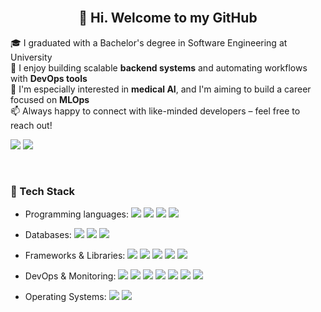 <br>

<!-- Header -->
<h2 align="center">👋 Hi. Welcome to my GitHub</h2>
<p align="center">
  
  🎓 I graduated with a Bachelor's degree in Software Engineering at University <br>
  🔧 I enjoy building scalable **backend systems** and automating workflows with **DevOps tools** <br>
  🧠 I'm especially interested in **medical AI**, and I'm aiming to build a career focused on **MLOps** <br>
  📫 Always happy to connect with like-minded developers – feel free to reach out!
</p>

<!-- Badges -->
<p align="left">
  <a href="https://sooh-official.tistory.com/"><img src="https://img.shields.io/badge/Email-Contact Me-blue?style=flat-square&logo=gmail" /></a>
  <a href="https://sooh-official.tistory.com/"><img src="https://img.shields.io/badge/Blog-Tech Blog-orange?style=flat-square&logo=hashnode" /></a>
</p>
<br>

### 🧰 Tech Stack

* Programming languages: 
<img src="https://img.shields.io/badge/Java-007396?style=flat-square&logo=java&logoColor=white" /> <img src="https://img.shields.io/badge/Python-%233776AB.svg?&style=flat-square&logo=python&logoColor=white" /> <img src="https://img.shields.io/badge/C-A8B9CC?&style=flat-square&logo=c&logoColor=white" /> <img src="https://img.shields.io/badge/C++-00599C?&style=flat-square&logo=cplusplus&logoColor=white" />

*	Databases:
<img src="https://img.shields.io/badge/MySQL-4479A1?&style=flat-square&logo=mysql&logoColor=white" /> <img src="https://img.shields.io/badge/MongoDB-47A248?&style=flat-square&logo=mongodb&logoColor=white" /> <img src="https://img.shields.io/badge/Redis-DC382D?&style=flat-square&logo=redis&logoColor=white" />

* Frameworks & Libraries:
<img src="https://img.shields.io/badge/Spring-6DB33F?style=flat-square&logo=spring&logoColor=white" /> <img src="https://img.shields.io/badge/Flask-000000?style=flat-square&logo=flask&logoColor=white" /> <img src="https://img.shields.io/badge/Pytorch-EE4C2C?&style=flat-square&logo=pytorch&logoColor=white" /> <img src="https://img.shields.io/badge/Tensorflow-FF6F00?&style=flat-square&logo=tensorflow&logoColor=white" /> <img src="https://img.shields.io/badge/scikitlearn-F7931E?&style=flat-square&logo=scikitlearn&logoColor=white" />

* DevOps & Monitoring:
<img src="https://img.shields.io/badge/Jenkins-D24939?&style=flat-square&logo=jenkins&logoColor=white" /> <img src="https://img.shields.io/badge/Docker-2496ED?&style=flat-square&logo=docker&logoColor=white" /> <img src="https://img.shields.io/badge/Kubernetes-326CE5?&style=flat-square&logo=kubernetes&logoColor=white" /> <img src="https://img.shields.io/badge/Amazon%20AWS-232F3E?&style=flat-square&logo=amazonaws&logoColor=white" /> <img src="https://img.shields.io/badge/Prometheus-E6522C?&style=flat-square&logo=prometheus&logoColor=white" /> <img src="https://img.shields.io/badge/Grafana-F46800?&style=flat-square&logo=grafana&logoColor=white" /> <img src="https://img.shields.io/badge/MLflow-02539A?&style=flat-square&logo=mlflow&logoColor=white" />

*	Operating Systems:
<img src="https://img.shields.io/badge/Linux-FCC624?&style=flat-square&logo=linux&logoColor=white" /> <img src="https://img.shields.io/badge/Ubuntu-E95420?&style=flat-square&logo=ubuntu&logoColor=white" />

<br>

